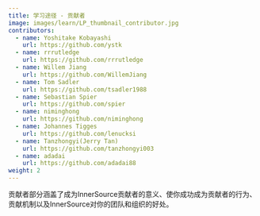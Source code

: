 ```yaml
---
title: 学习途径 - 贡献者
image: images/learn/LP_thumbnail_contributor.jpg
contributors:
  - name: Yoshitake Kobayashi
    url: https://github.com/ystk
  - name: rrrutledge
    url: https://github.com/rrrutledge
  - name: Willem Jiang
    url: https://github.com/WillemJiang
  - name: Tom Sadler
    url: https://github.com/tsadler1988
  - name: Sebastian Spier
    url: https://github.com/spier
  - name: niminghong
    url: https://github.com/niminghong
  - name: Johannes Tigges
    url: https://github.com/lenucksi
  - name: Tanzhongyi(Jerry Tan)
    url: https://github.com/tanzhongyi003
  - name: adadai
    url: https://github.com/adadai88
weight: 2
---
```


贡献者部分涵盖了成为InnerSource贡献者的意义、使你成功成为贡献者的行为、贡献机制以及InnerSource对你的团队和组织的好处。

<!--- This file autogenerated from https://github.com/InnerSourceCommons/InnerSourceLearningPath/blob/main/scripts -->